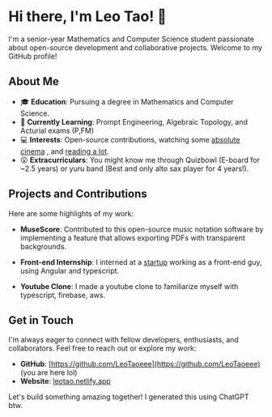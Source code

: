 # Hi there, I'm Leo Tao! 👋

I'm a senior-year Mathematics and Computer Science student passionate about open-source development and collaborative projects. Welcome to my GitHub profile!

## About Me

- 🎓 **Education**: Pursuing a degree in Mathematics and Computer Science.
- 🌱 **Currently Learning**: Prompt Engineering, Algebraic Topology, and Acturial exams (P,FM)
- 💻 **Interests**: Open-source contributions, watching some [absolute cinema](https://letterboxd.com/Dleo0404/) , and [reading a lot](https://www.goodreads.com/user/show/178885863-leo-tao).
- 😮 **Extracurriculars**: You might know me through Quizbowl (E-board for ~2.5 years) or yuru band (Best and only alto sax player for 4 years!).

## Projects and Contributions

Here are some highlights of my work:

- **MuseScore**: Contributed to this open-source music notation software by implementing a feature that allows exporting PDFs with transparent backgrounds.  

- **Front-end Internship**: I interned at a [startup](https://superstars.co/) working as a front-end guy, using Angular and typescript.

- **Youtube Clone**: I made a youtube clone to familiarize myself with typescript, firebase, aws. 

## Get in Touch

I'm always eager to connect with fellow developers, enthusiasts, and collaborators. Feel free to reach out or explore my work:

- **GitHub**: [https://github.com/LeoTaoeee](https://github.com/LeoTaoeee) (you are here lol)
- **Website**: [leotao.netlify.app](https://leotao.netlify.app/)

Let's build something amazing together! I generated this using ChatGPT btw. 
